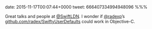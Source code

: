 date: 2015-11-17T00:07:44+0000
tweet: 666407334994948096
%%%

Great talks and people at [@SwiftLDN](https://twitter.com/SwiftLDN). I wonder if [@radexp](https://twitter.com/radexp)’s  [github.com/radex/SwiftyUserDefaults](https://github.com/radex/SwiftyUserDefaults) could work in Objective-C.
